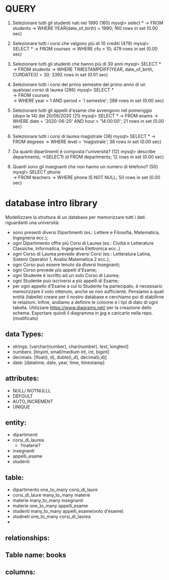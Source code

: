 # QUERY

1. Selezionare tutti gli studenti nati nel 1990 (160)
mysql> select *
    -> FROM students
    -> WHERE YEAR(date_of_birth) = 1990;
    160 rows in set (0.00 sec)

2. Selezionare tutti i corsi che valgono più di 10 crediti (479)
mysql> SELECT *
    -> FROM courses
    -> WHERE cfu > 10;
    479 rows in set (0.00 sec)

3. Selezionare tutti gli studenti che hanno più di 30 anni
mysql> SELECT *
    -> FROM students
    -> WHERE TIMESTAMPDIFF(YEAR, date_of_birth, CURDATE()) > 30;
    3392 rows in set (0.01 sec)

4. Selezionare tutti i corsi del primo semestre del primo anno di un qualsiasi corso di
laurea (286)
mysql> SELECT *     
    -> FROM courses          
    -> WHERE year = 1 AND period = 'I semestre';
    286 rows in set (0.00 sec)

5. Selezionare tutti gli appelli d'esame che avvengono nel pomeriggio (dopo le 14) del
20/06/2020 (21)
mysql> SELECT *
    -> FROM exams
    -> WHERE date = '2020-06-20' AND hour > '14:00:00';
    21 rows in set (0.00 sec)

6. Selezionare tutti i corsi di laurea magistrale (38)
mysql> SELECT *
    -> FROM degrees
    -> WHERE level = 'magistrale';
    38 rows in set (0.00 sec)


7. Da quanti dipartimenti è composta l'università? (12)
mysql> describe departments;
    ->SELECTt id FROM departments;
    12 rows in set (0.00 sec)

8. Quanti sono gli insegnanti che non hanno un numero di telefono? (50)
mysql> SELECT phone    
    -> FROM teachers
    -> WHERE phone IS NOT NULL;
    50 rows in set (0.00 sec)


















# database intro library
Modellizzare la struttura di un database per memorizzare tutti i dati riguardanti una università:
- sono presenti diversi Dipartimenti (es.: Lettere e Filosofia, Matematica, Ingegneria ecc.);
- ogni Dipartimento offre più Corsi di Laurea (es.: Civiltà e Letterature Classiche, Informatica, Ingegneria Elettronica ecc..)
- ogni Corso di Laurea prevede diversi Corsi (es.: Letteratura Latina, Sistemi Operativi 1, Analisi Matematica 2 ecc.);
- ogni Corso può essere tenuto da diversi Insegnanti;
- ogni Corso prevede più appelli d'Esame;
- ogni Studente è iscritto ad un solo Corso di Laurea;
- ogni Studente può iscriversi a più appelli di Esame;
- per ogni appello d'Esame a cui lo Studente ha partecipato, è necessario memorizzare il voto ottenuto, anche se non sufficiente.
Pensiamo a quali entità (tabelle) creare per il nostro database e cerchiamo poi di stabilirne le relazioni.
Infine, andiamo a definire le colonne e i tipi di dato di ogni tabella.
Utilizzare https://www.diagrams.net/ per la creazione dello schema.
Esportare quindi il diagramma in jpg e caricarlo nella repo. (modificato) 


## data Types:

- strings: [varchar(number), char(number), text, longtext]
- numbers: [tinyint, small/medium int, int, bigint]
- decimals: [float(i, d), duble(i,,d), decimal(i,d)]
- date: [datatime, date, year, time, timestamp]

## attributes:

- NULL/ NOTNULLL
- DEFOULT
- AUTO_INCREMENT
- UNIQUE

## entity:
- dipartimenti
- corsi_di_laurea
    - ?materie?
- insegnanti
- appelli_esame 
- studenti 


## table:
- dipartimento one_to_many corsi_di_laure
- corsi_di_laure many_to_many materie
- materie many_to_many insegnanti
- materie one_to_many appelli_esame
- studenti many_to_many appelli_esame(voto d'esame)
- studneti one_to_many corsi_di_laurea
- 




## relationships:








## Table name: books
## columns: 


